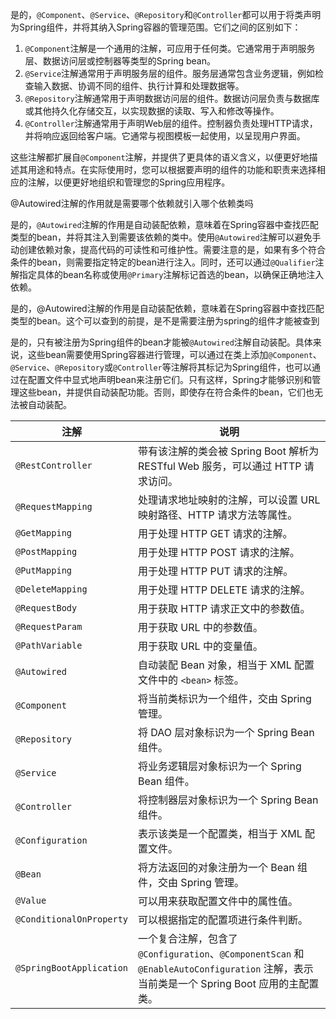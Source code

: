 是的，`@Component`、`@Service`、`@Repository`和`@Controller`都可以用于将类声明为Spring组件，并将其纳入Spring容器的管理范围。它们之间的区别如下：

1. `@Component`注解是一个通用的注解，可应用于任何类。它通常用于声明服务层、数据访问层或控制器等类型的Spring bean。
2. `@Service`注解通常用于声明服务层的组件。服务层通常包含业务逻辑，例如检查输入数据、协调不同的组件、执行计算和处理数据等。
3. `@Repository`注解通常用于声明数据访问层的组件。数据访问层负责与数据库或其他持久化存储交互，以实现数据的读取、写入和修改等操作。
4. `@Controller`注解通常用于声明Web层的组件。控制器负责处理HTTP请求，并将响应返回给客户端。它通常与视图模板一起使用，以呈现用户界面。

这些注解都扩展自`@Component`注解，并提供了更具体的语义含义，以便更好地描述其用途和特点。在实际使用时，您可以根据要声明的组件的功能和职责来选择相应的注解，以便更好地组织和管理您的Spring应用程序。



@Autowired注解的作用就是需要哪个依赖就引入哪个依赖类吗

是的，`@Autowired`注解的作用是自动装配依赖，意味着在Spring容器中查找匹配类型的bean，并将其注入到需要该依赖的类中。使用`@Autowired`注解可以避免手动创建依赖对象，提高代码的可读性和可维护性。需要注意的是，如果有多个符合条件的bean，则需要指定特定的bean进行注入。同时，还可以通过`@Qualifier`注解指定具体的bean名称或使用`@Primary`注解标记首选的bean，以确保正确地注入依赖。



是的，@Autowired注解的作用是自动装配依赖，意味着在Spring容器中查找匹配类型的bean。这个可以查到的前提，是不是需要注册为spring的组件才能被查到

是的，只有被注册为Spring组件的bean才能被`@Autowired`注解自动装配。具体来说，这些bean需要使用Spring容器进行管理，可以通过在类上添加`@Component`、`@Service`、`@Repository`或`@Controller`等注解将其标记为Spring组件，也可以通过在配置文件中显式地声明bean来注册它们。只有这样，Spring才能够识别和管理这些bean，并提供自动装配功能。否则，即使存在符合条件的bean，它们也无法被自动装配。



| 注解                     | 说明                                                         |
| ------------------------ | ------------------------------------------------------------ |
| `@RestController`        | 带有该注解的类会被 Spring Boot 解析为 RESTful Web 服务，可以通过 HTTP 请求访问。 |
| `@RequestMapping`        | 处理请求地址映射的注解，可以设置 URL 映射路径、HTTP 请求方法等属性。 |
| `@GetMapping`            | 用于处理 HTTP GET 请求的注解。                               |
| `@PostMapping`           | 用于处理 HTTP POST 请求的注解。                              |
| `@PutMapping`            | 用于处理 HTTP PUT 请求的注解。                               |
| `@DeleteMapping`         | 用于处理 HTTP DELETE 请求的注解。                            |
| `@RequestBody`           | 用于获取 HTTP 请求正文中的参数值。                           |
| `@RequestParam`          | 用于获取 URL 中的参数值。                                    |
| `@PathVariable`          | 用于获取 URL 中的变量值。                                    |
| `@Autowired`             | 自动装配 Bean 对象，相当于 XML 配置文件中的 `<bean>` 标签。  |
| `@Component`             | 将当前类标识为一个组件，交由 Spring 管理。                   |
| `@Repository`            | 将 DAO 层对象标识为一个 Spring Bean 组件。                   |
| `@Service`               | 将业务逻辑层对象标识为一个 Spring Bean 组件。                |
| `@Controller`            | 将控制器层对象标识为一个 Spring Bean 组件。                  |
| `@Configuration`         | 表示该类是一个配置类，相当于 XML 配置文件。                  |
| `@Bean`                  | 将方法返回的对象注册为一个 Bean 组件，交由 Spring 管理。     |
| `@Value`                 | 可以用来获取配置文件中的属性值。                             |
| `@ConditionalOnProperty` | 可以根据指定的配置项进行条件判断。                           |
| `@SpringBootApplication` | 一个复合注解，包含了 `@Configuration`、`@ComponentScan` 和 `@EnableAutoConfiguration` 注解，表示当前类是一个 Spring Boot 应用的主配置类。 |